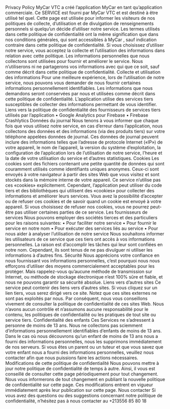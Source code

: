 Privacy Policy
MyCar  VTC a créé l’application MyCar  en tant qu’application commerciale. Ce SERVICE est fourni par MyCar  VTC et est destiné à être utilisé tel quel.
Cette page est utilisée pour informer les visiteurs de nos politiques de collecte, d’utilisation et de divulgation de renseignements personnels si quelqu’un décide d’utiliser notre service.
Les termes utilisés dans cette politique de confidentialité ont la même signification que dans nos conditions générales, qui sont accessibles à MyCar , sauf indication contraire dans cette politique de confidentialité. Si vous choisissez d’utiliser notre service, vous acceptez la collecte et l’utilisation des informations dans relation avec cette politique. Les informations personnelles que nous collectons sont utilisées pour fournir et améliorer le service. Nous n’utiliserons ni ne partagerons vos informations avec qui que ce soit, sauf comme décrit dans cette politique de confidentialité.
Collecte et utilisation des informations
Pour une meilleure expérience, lors de l’utilisation de notre service, nous pouvons vous demander de nous fournir certaines informations personnellement identifiables. Les informations que nous demandons seront conservées par nous et utilisées comme décrit dans cette politique de confidentialité.
L’application utilise des services tiers susceptibles de collecter des informations permettant de vous identifier.
Liens vers la politique de confidentialité des fournisseurs de services tiers utilisés par l’application
•	Google Analytics pour Firebase
•	Firebase Crashlytics
Données du journal
Nous tenons à vous informer que chaque fois que vous utilisez notre service, en cas d’erreur dans l’application, nous collectons des données et des informations (via des produits tiers) sur votre téléphone appelées données de journal. Ces données de journal peuvent inclure des informations telles que l’adresse de protocole Internet («IP») de votre appareil, le nom de l’appareil, la version du système d’exploitation, la configuration de l’application lors de l’utilisation de notre service, l’heure et la date de votre utilisation du service et d’autres statistiques.
Cookies
Les cookies sont des fichiers contenant une petite quantité de données qui sont couramment utilisés comme identifiants uniques anonymes. Ceux-ci sont envoyés à votre navigateur à partir des sites Web que vous visitez et sont stockés dans la mémoire interne de votre appareil.
Ce service n’utilise pas ces «cookies» explicitement. Cependant, l’application peut utiliser du code tiers et des bibliothèques qui utilisent des «cookies» pour collecter des informations et améliorer leurs services. Vous avez la possibilité d’accepter ou de refuser ces cookies et de savoir quand un cookie est envoyé à votre appareil. Si vous choisissez de refuser nos cookies, vous ne pourrez peut-être pas utiliser certaines parties de ce service.
Les fournisseurs de services
Nous pouvons employer des sociétés tierces et des particuliers pour les raisons suivantes:
•	Pour faciliter notre service
•	Pour fournir le service en notre nom
•	Pour exécuter des services liés au service
•	Pour nous aider à analyser l’utilisation de notre service
Nous souhaitons informer les utilisateurs de ce service que ces tiers ont accès à vos informations personnelles. La raison est d’accomplir les tâches qui leur sont confiées en notre nom. Cependant, ils sont tenus de ne pas divulguer ni utiliser les informations à d’autres fins.
Sécurité
Nous apprécions votre confiance en nous fournissant vos informations personnelles, c’est pourquoi nous nous efforçons d’utiliser des moyens commercialement acceptables pour les protéger. Mais rappelez-vous qu’aucune méthode de transmission sur Internet, ou méthode de stockage électronique n’est 100% sûre et fiable, et nous ne pouvons garantir sa sécurité absolue.
Liens vers d’autres sites
Ce service peut contenir des liens vers d’autres sites. Si vous cliquez sur un lien tiers, vous serez dirigé vers ce site. Notez que ces sites externes ne sont pas exploités par nous. Par conséquent, nous vous conseillons vivement de consulter la politique de confidentialité de ces sites Web. Nous n’avons aucun contrôle et n’assumons aucune responsabilité pour le contenu, les politiques de confidentialité ou les pratiques de tout site ou service tiers.
Confidentialité des enfants
Ces Services ne s’adressent à personne de moins de 13 ans. Nous ne collectons pas sciemment d’informations personnellement identifiables d’enfants de moins de 13 ans. Dans le cas où nous découvrons qu’un enfant de moins de 13 ans nous a fourni des informations personnelles, nous les supprimons immédiatement de nos serveurs. Si vous êtes un parent ou un tuteur et que vous savez que votre enfant nous a fourni des informations personnelles, veuillez nous contacter afin que nous puissions faire les actions nécessaires.
Modifications de cette politique de confidentialité
Nous pouvons mettre à jour notre politique de confidentialité de temps à autre. Ainsi, il vous est conseillé de consulter cette page périodiquement pour tout changement. Nous vous informerons de tout changement en publiant la nouvelle politique de confidentialité sur cette page. Ces modifications entrent en vigueur immédiatement après leur publication sur cette page.
Nous contacter
Si vous avez des questions ou des suggestions concernant notre politique de confidentialité, n’hésitez pas à nous contacter au +213556 85 80 18
